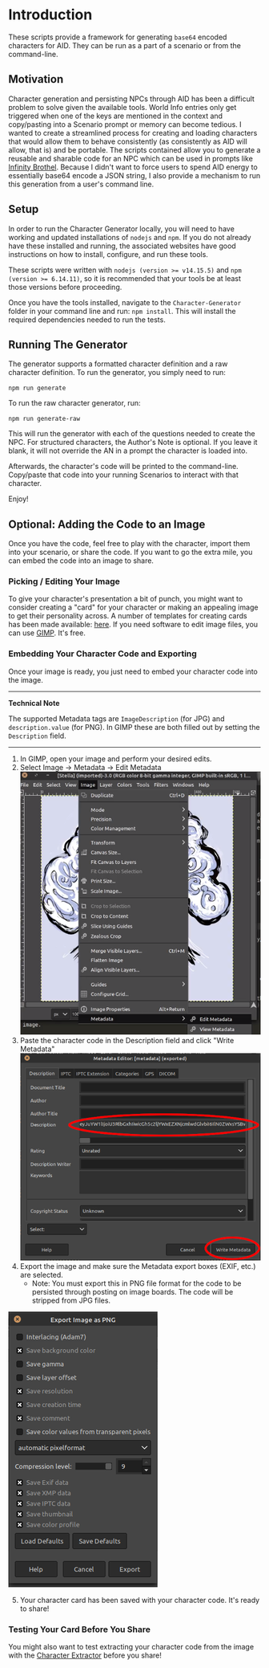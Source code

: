 # Introduction
These scripts provide a framework for generating `base64` encoded characters for AID. They can be run as a part of a scenario or from the command-line.

## Motivation
Character generation and persisting NPCs through AID has been a difficult problem to solve given the available tools. World Info entries only get triggered when one of the keys are mentioned in the context and copy/pasting into a Scenario prompt or memory can become tedious. I wanted to create a streamlined process for creating and loading characters that would allow them to behave consistently (as consistently as AID will allow, that is) and be portable. The scripts contained allow you to generate a reusable and sharable code for an NPC which can be used in prompts like [Infinity Brothel](https://github.com/CoomersGuide/CoomersGuide.github.io/tree/main/User-Content/Sink-chan/Infinity-Brothel/Infinity-Brothel).
Because I didn't want to force users to spend AID energy to essentially base64 encode a JSON string, I also provide a mechanism to run this generation from a user's command line.

## Setup
In order to run the Character Generator locally, you will need to have working and updated installations of `nodejs` and `npm`. If you do not already have these installed and running, the associated websites have good instructions on how to install, configure, and run these tools.

These scripts were written with `nodejs (version >= v14.15.5)` and `npm (version >= 6.14.11)`, so it is recommended that your tools be at least those versions before proceeding.

Once you have the tools installed, navigate to the `Character-Generator` folder in your command line and run: `npm install`. This will install the required dependencies needed to run the tests.

## Running The Generator
The generator supports a formatted character definition and a raw character definition.
To run the generator, you simply need to run:
```
npm run generate
```

To run the raw character generator, run:
```
npm run generate-raw
```

This will run the generator with each of the questions needed to create the NPC. For structured characters, the Author's Note is optional. If you leave it blank, it will not override the AN in a prompt the character is loaded into.

Afterwards, the character's code will be printed to the command-line. Copy/paste that code into your running Scenarios to interact with that character.

Enjoy!

## Optional: Adding the Code to an Image
Once you have the code, feel free to play with the character, import them into your scenario, or share the code. If you want to go the extra mile, you can embed the code into an image to share.

### Picking / Editing Your Image
To give your character's presentation a bit of punch, you might want to consider creating a "card" for your character or making an appealing image to get their personality across. A number of templates for creating cards has been made available: [here](templates). If you need software to edit image files, you can use [GIMP](https://www.gimp.org/downloads/). It's free.

### Embedding Your Character Code and Exporting
Once your image is ready, you just need to embed your character code into the image.

---
**Technical Note**

The supported Metadata tags are `ImageDescription` (for JPG) and `description.value` (for PNG). In GIMP these are both filled out by setting the `Description` field.

---

1. In GIMP, open your image and perform your desired edits.
2. Select Image -> Metadata -> Edit Metadata
![metadata](img/metadata.png)
3. Paste the character code in the Description field and click "Write Metadata"
![write metadata](img/writeMetadata.png)
4. Export the image and make sure the Metadata export boxes (EXIF, etc.) are selected.
    * Note: You must export this in PNG file format for the code to be persisted through posting on image boards. The code will be stripped from JPG files.

![export](img/export.png)

5. Your character card has been saved with your character code. It's ready to share!

### Testing Your Card Before You Share
You might also want to test extracting your character code from the image with the [Character Extractor](https://github.com/CoomersGuide/CoomersGuide.github.io/tree/main/Tools/Character%20Extractor) before you share!
